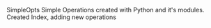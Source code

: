 SimpleOpts
Simple Operations created with Python and it's modules.
Created Index, adding new operations
